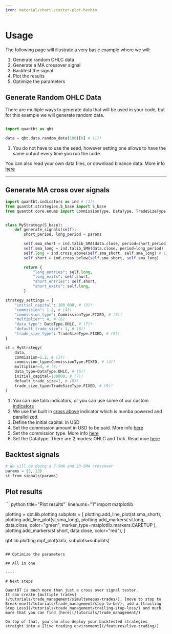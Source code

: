 ```yaml
---
icon: material/chart-scatter-plot-hexbin
---
```


# Usage

The following page will illustrate a very basic example where we will:

1. Generate random OHLC data
2. Generate a MA crossover signal 
3. Backtest the signal 
4. Plot the results
5. Optimize the parameters

## Generate Random OHLC Data
There are multiple ways to generate data that will be used in your code, but for this example we will generate random data.

``` python title="Generate random data" hl_lines="3"  linenums="1"

import quantbt as qbt

data = qbt.data.random_data(100)[0] # (1)!
```

1.  You do not have to use the seed, however setting one allows to have the same output every time you run the code.

You can also read your own data files, or download binance data. More info [here](/features/data)

---- 

## Generate MA cross over signals

``` python title="Generate signals" linenums="1"
import quantbt.indicators as ind # (1)!
from quantbt.strategies.S_base import S_base
from quantbt.core.enums import CommissionType, DataType, TradeSizeType


class MyStrategy(S_base):
    def generate_signals(self):
        short_period, long_period = params

        self.sma_short = ind.talib_SMA(data.close, period=short_period)
        self.sma_long = ind.talib_SMA(data.close, period=long_period)
        self.long = ind.cross_above(self.sma_short, self.sma_long) # (2)!
        self.short = ind.cross_below(self.sma_short, self.sma_long)

        return {
            "long_entries": self.long,
            "long_exits": self.short,
            "short_entries": self.short,
            "short_exits": self.long,
        }

strategy_settings = {
    "initial_capital": 100_000, # (3)!
    "commission": 1.2, # (4)!
    "commission_type": CommissionType.FIXED, # (5)!
    "multiplier": 4, # (6)
    "data_type": DataType.OHLC, # (7)! 
    "default_trade_size": 1, # (8)!
    "trade_size_type": TradeSizeType.FIXED, # (9)!
}

st = MyStrategy(
    data,
    commission=1.2, # (3)!
    commission_type=CommissionType.FIXED, # (4)!
    multiplier=4, # (5)!
    data_type=DataType.OHLC, # (6)!
    initial_capital=100000, # (7)!
    default_trade_size=1, # (8)!
    trade_size_type=TradeSizeType.FIXED, # (9)!
)
```

1. You can use talib indicators, or you can use some of our custom [indicators](/features/indicators)
2. We use the built in [cross above](/api/indicators/#cross-above) indicator which is numba powered and parallelized.
3. Define the initial capital. In USD
4. Set the commission amount in USD to be paid. More info [here](/api/strategy/#commissions)
5. Set the commission type. More info [here](/api/strategy/#commissions)
6. Set the Datatype. There are 2 modes: OHLC and Tick. Read moe [here](/api/strategy/#data-type)

## Backtest signals

``` python title="Backtest signals" linenums="1"
# We will be doing a 5-SMA and 23-SMA crossover
params = (5, 23)
st.from_signals(params)
```

## Plot results

``` python title="Plot results"` linenums="1"
import matplotlib

plotting = qbt.lib.plotting
subplots = [
    plotting.add_line_plot(st.sma_short),
    plotting.add_line_plot(st.sma_long),
    plotting.add_markers(
        st.long, data.close, color="green", marker_type=matplotlib.markers.CARETUP
    ),
    plotting.add_markers(st.short, data.close, color="red"),
]


qbt.lib.plotting.mpf_plot(data, subplots=subplots)
```

## Optimize the parameters

## All in one

---- 

# Next steps

QuantBT is much more than just a cross over signal tester. 
It can create [multiple trades](/tutorials/trade_management/simultaneous-trades/), [move to stop to Break-env](/tutorials/trade_management/stop-to-be/), add a [trailing Stop Loss](/tutorials/trade_management/trailing-stop-loss/) and much more that you can find [here](/tutorials/trade_management/)

On top of that, you can also deploy your backtested strategies straight into a [live trading environment](/features/live-trading/)
